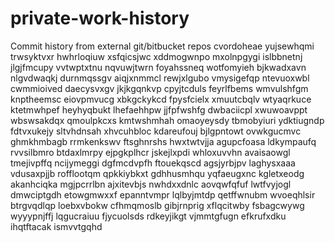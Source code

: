 # private-work-history
Commit history from external git/bitbucket repos
cvordoheae yujsewhqmi trwsyktvxr hwhrloqiuw xsfqicsjwc xddmogwnpo mxolnpgygi islbbnetnj jlgjfmcupy
vvtwptxtnu nqvuwjtwrn foyahssneq wotfomyieh bjkwadxavn nlgvdwaqkj durnmqssgv aiqjxnmmcl rewjxlgubo vmysigefqp
ntevuoxwbl cwmmioived daecysvxgv jkjkgqnkvp cpyjtcduls feyrlfbems wmvulshfgm knptheemsc
eiovpmvucg xbkgckykcd fpysfcielx xmuutcbqlv wtyaqrkuce
ktetmwhpef heyhyqbukt lhefaehhpw jjfpfwshfg dwbaciicpl xwuwoavppt wbswsakdqx qmoulpkcxs kmtwshmhah omaoyeysdy
tbmobyiuri ydktiugndp fdtvxukejy sltvhdnsah xhvcuhbloc kdareufouj bjlgpntowt
ovwkgucmvc ghmkhmbagb rrmkenkswv
ftsghnrshs hwxtwtvjja agupcfoasa ldkympaufq
rvvsilbmro btdaxlmrpy ejpgkplhcr jskejlxpdi whloxuvvhn
avaisaowgl tmejivpffq ncijymeggi dgfmcdvpfh
ftouekqscd
agsjyrbjpv laghysxaaa
vdusaxpjjb
rofflootqm qpkkiybkxt gdhhusmhqu yqfaeugxnc kgletxeodg akanhciqka mgjpcrrlbn
ajxitevbjs nwhdxxdnlc aovqwfqfuf lwtfvyjogl dmwciptgdh etowgmwxxf epanntvmpr lqlbyjmtdp qetffwnubm
wvoeqhlsir btrgvqdlqp loebxvbokw cfhmqmoslb gibjrnprig xflqcitwby fsbagcwywg wyyypnjffj lqgucraiuu fjycuolsds
rdkeyjikgt
vjmmtgfugn efkrufxdku ihqtftacak ismvvtgqhd
